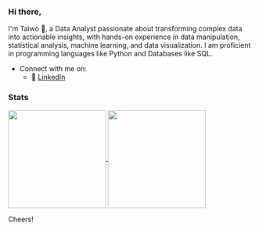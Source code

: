 <!-- Please don't remove this: Grab your social icons from https://github.com/carlsednaoui/gitsocial -->


### Hi there, 
I'm Taiwo 👋, a Data Analyst passionate about transforming complex data into actionable insights, with hands-on experience in data manipulation, statistical analysis, machine learning, and data visualization. I am proficient in programming languages like Python and Databases like SQL. 
<!--
LoveRedemption/LoveRedemption is a ✨ _special_ ✨ repository because its README.md (this file) appears on your GitHub profile.
-->

- Connect with me on:
  - 🏢 [LinkedIn](https://www.linkedin.com/in/taiwo-lawrence/)
 

### Stats
<a href="https://github.com/anuraghazra/github-readme-stats">
  <img height=200 align="center" src="https://github-readme-stats.vercel.app/api?username=LoveRedemption&count_private=true&show_icons=true&theme=dark&hide_rank=True&hide=contribs&card_width=320" />
</a>
<a href="https://github.com/anuraghazra/convoychat">
  <img height=200 align="center" src="https://github-readme-stats.vercel.app/api/top-langs/?username=LoveRedemption&layout=compact&langs_count=8&hide_progress=True&card_width=320" />
</a>



Cheers!
